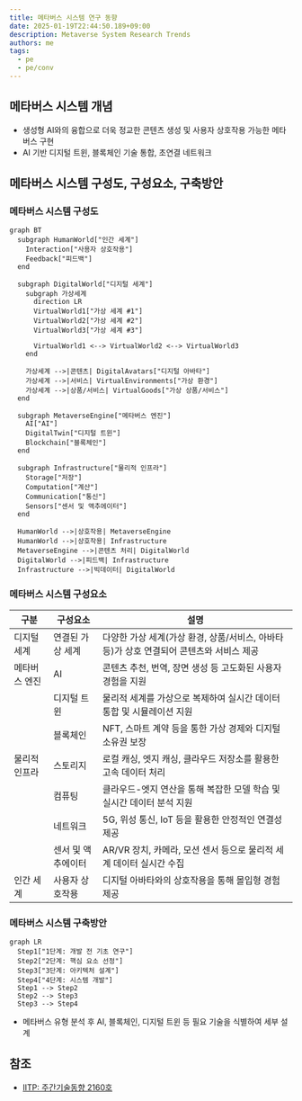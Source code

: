 ```yaml
---
title: 메타버스 시스템 연구 동향
date: 2025-01-19T22:44:50.189+09:00
description: Metaverse System Research Trends
authors: me
tags:
  - pe
  - pe/conv
---
```


## 메타버스 시스템 개념

- 생성형 AI와의 융합으로 더욱 정교한 콘텐츠 생성 및 사용자 상호작용 가능한 메타버스 구현
- AI 기반 디지털 트윈, 블록체인 기술 통합, 초연결 네트워크

## 메타버스 시스템 구성도, 구성요소, 구축방안

### 메타버스 시스템 구성도

```mermaid
graph BT
  subgraph HumanWorld["인간 세계"]
    Interaction["사용자 상호작용"]
    Feedback["피드백"]
  end
  
  subgraph DigitalWorld["디지털 세계"]
    subgraph 가상세계
      direction LR
      VirtualWorld1["가상 세계 #1"]
      VirtualWorld2["가상 세계 #2"]
      VirtualWorld3["가상 세계 #3"]

      VirtualWorld1 <--> VirtualWorld2 <--> VirtualWorld3
    end

    가상세계 -->|콘텐츠| DigitalAvatars["디지털 아바타"]
    가상세계 -->|서비스| VirtualEnvironments["가상 환경"]
    가상세계 -->|상품/서비스| VirtualGoods["가상 상품/서비스"]
  end

  subgraph MetaverseEngine["메타버스 엔진"]
    AI["AI"]
    DigitalTwin["디지털 트윈"]
    Blockchain["블록체인"]
  end
  
  subgraph Infrastructure["물리적 인프라"]
    Storage["저장"]
    Computation["계산"]
    Communication["통신"]
    Sensors["센서 및 액추에이터"]
  end

  HumanWorld -->|상호작용| MetaverseEngine
  HumanWorld -->|상호작용| Infrastructure
  MetaverseEngine -->|콘텐츠 처리| DigitalWorld
  DigitalWorld -->|피드백| Infrastructure
  Infrastructure -->|빅데이터| DigitalWorld
```

### 메타버스 시스템 구성요소

| 구분 | 구성요소 | 설명 |
| --- | --- | --- |
| 디지털 세계 | 연결된 가상 세계 | 다양한 가상 세계(가상 환경, 상품/서비스, 아바타 등)가 상호 연결되어 콘텐츠와 서비스 제공 |
| 메타버스 엔진 | AI | 콘텐츠 추천, 번역, 장면 생성 등 고도화된 사용자 경험을 지원 |
| | 디지털 트윈 | 물리적 세계를 가상으로 복제하여 실시간 데이터 통합 및 시뮬레이션 지원 |
| | 블록체인  | NFT, 스마트 계약 등을 통한 가상 경제와 디지털 소유권 보장 |
| 물리적 인프라 | 스토리지 | 로컬 캐싱, 엣지 캐싱, 클라우드 저장소를 활용한 고속 데이터 처리 |
| | 컴퓨팅 | 클라우드-엣지 연산을 통해 복잡한 모델 학습 및 실시간 데이터 분석 지원 |
| | 네트워크 | 5G, 위성 통신, IoT 등을 활용한 안정적인 연결성 제공 |
| | 센서 및 액추에이터 | AR/VR 장치, 카메라, 모션 센서 등으로 물리적 세계 데이터 실시간 수집 |
| 인간 세계 | 사용자 상호작용 | 디지털 아바타와의 상호작용을 통해 몰입형 경험 제공 |

### 메타버스 시스템 구축방안

```mermaid
graph LR
  Step1["1단계: 개발 전 기초 연구"]
  Step2["2단계: 핵심 요소 선정"]
  Step3["3단계: 아키텍처 설계"]
  Step4["4단계: 시스템 개발"]
  Step1 --> Step2
  Step2 --> Step3
  Step3 --> Step4
```

- 메타버스 유형 분석 후 AI, 블록체인, 디지털 트윈 등 필요 기술을 식별하여 세부 설계

## 참조

- [IITP: 주간기술동향 2160호](https://iitp.kr/kr/1/knowledge/periodicalViewA.it?searClassCode=B_ITA_01&masterCode=publication&identifier=1345)
